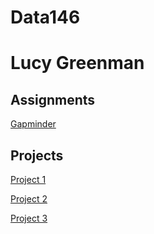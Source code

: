# Data146
# Lucy Greenman
## Assignments
[Gapminder](GapminderExercise.md)
## Projects
[Project 1](project1.md)

[Project 2]('https://github.com/lucyag835/Data146/blob/172da7d6d51d243fdc6fc8497fb0564ff973ec2b/Project%202/project2.md')

[Project 3](project3.md)
